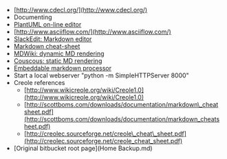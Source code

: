 - [http://www.cdecl.org/](http://www.cdecl.org/)
- Documenting
 - [PlantUML on-line editor](http://www.plantuml.com/plantuml/form)
 - [http://www.asciiflow.com/](http://www.asciiflow.com/)
 - [SlackEdit: Markdown editor](https://stackedit.io/editor#)
 - [Markdown cheat-sheet](http://assemble.io/docs/Cheatsheet-Markdown.html)
 - [MDWiki: dynamic MD rendering](https://github.com/Dynalon/mdwiki)
 - [Couscous: static MD rendering](http://couscous.io/)
 - [Embeddable markdown processor](http://strapdownjs.com/) 
 - Start a local webserver "python -m SimpleHTTPServer 8000"
- Creole references
  - [http://www.wikicreole.org/wiki/Creole1.0](http://www.wikicreole.org/wiki/Creole1.0) 
  - [http://scottboms.com/downloads/documentation/markdown\_cheatsheet.pdf](http://scottboms.com/downloads/documentation/markdown_cheatsheet.pdf) 
  - [http://creolec.sourceforge.net/creole\_cheat\_sheet.pdf](http://creolec.sourceforge.net/creole_cheat_sheet.pdf)
- [Original bitbucket root page](Home Backup.md)